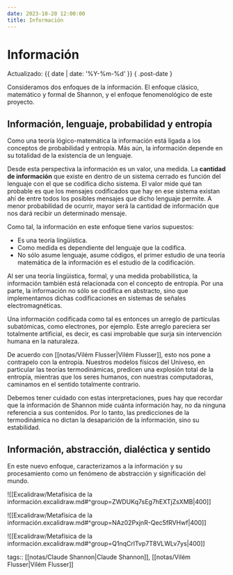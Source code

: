 ```yaml
---
date: 2023-10-20 12:00:00
title: Información
---
```


# Información

Actualizado: {{ date | date: '%Y-%m-%d' }} { .post-date }

Consideramos dos enfoques de la información. El enfoque clásico, matemático y formal de Shannon, y el enfoque fenomenológico de este proyecto.

## Información, lenguaje, probabilidad y entropía

Como una teoría lógico-matemática la información está ligada a los conceptos de probabilidad y entropía. Más aún, la información depende en su totalidad de la existencia de un lenguaje.

Desde esta perspectiva la información es un valor, una medida. La **cantidad de información** que existe en dentro de un sistema cerrado es función del lenguaje con el que se codifica dicho sistema. El valor mide qué tan probable es que los mensajes codificados que hay en ese sistema existan ahí de entre todos los posibles mensajes que dicho lenguaje permite. A menor probabilidad de ocurrir, mayor será la cantidad de información que nos dará recibir un determinado mensaje.

Como tal, la información en este enfoque tiene varios supuestos:

- Es una teoría lingüística.
- Como medida es dependiente del lenguaje que la codifica.
- No sólo asume lenguaje, asume códigos, el primer estudio de una teoría matemática de la información es el estudio de la codificación.

Al ser una teoría lingüistica, formal, y una medida probabilística, la información también está relacionada con el concepto de entropía. Por una parte, la información no sólo se codifica en abstracto, sino que implementamos dichas codificaciones en sistemas de señales electromagnéticas.

Una información codificada como tal es entonces un arreglo de partículas subatómicas, como electrones, por ejemplo. Este arreglo pareciera ser totalmente artificial, es decir, es casi improbable que surja sin intervención humana en la naturaleza. 

De acuerdo con [[notas/Vilém Flusser|Vilém Flusser]], esto nos pone a contrapelo con la entropía. Nuestros modelos físicos del Univeso, en particular las teorías termodinámicas, predicen una explosión total de la entropía, mientras que los seres humanos, con nuestras computadoras, caminamos en el sentido totalmente contrario.

Debemos tener cuidado con estas interpretaciones, pues hay que recordar que la información de Shannon mide cuánta información hay, no da ninguna referencia a sus contenidos. Por lo tanto, las predicciones de la termodinámica no dictan la desaparición de la información, sino su estabilidad.

## Información, abstracción, dialéctica y sentido

En este nuevo enfoque, caracterizamos a la información y su procesamiento como un fenómeno de abstracción y significación del mundo.

![[Excalidraw/Metafísica de la información.excalidraw.md#^group=ZWDUKq7sEg7hEXTjZsXMB|400]]

![[Excalidraw/Metafísica de la información.excalidraw.md#^group=NAz02PxjnR-Qec5fRVHwf|400]]

![[Excalidraw/Metafísica de la información.excalidraw.md#^group=Q1nqCrlTvp7T8VLWLv7ys|400]]

tags:: [[notas/Claude Shannon|Claude Shannon]], [[notas/Vilém Flusser|Vilém Flusser]]
